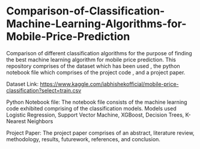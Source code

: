 # Comparison-of-Classification-Machine-Learning-Algorithms-for-Mobile-Price-Prediction
Comparison of different classification algorithms for the purpose of finding the best machine learning algorithm for mobile price prediction. 
This repository comprises of the dataset which has been used , the python notebook file which comprises of the project code , and a project paper. 

Dataset Link:
https://www.kaggle.com/iabhishekofficial/mobile-price-classification?select=train.csv

Python Notebook file:
The notebook file consists of the machine learning code exhibited comprising of the classification models.
Models used
Logistic Regression, Support Vector Machine, XGBoost, Decision Trees, K-Nearest Neighbors

Project Paper:
The project paper comprises of an abstract, literature review, methodology, results, futurework, references, and conclusion. 

